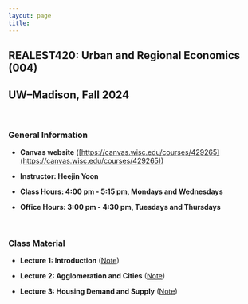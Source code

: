 ```yaml
---
layout: page
title: 　
---
```


## **REALEST420: Urban and Regional Economics (004)**
## **UW&ndash;Madison, Fall 2024**

<br/> 

### General Information

 - **Canvas website** ([https://canvas.wisc.edu/courses/429265](https://canvas.wisc.edu/courses/429265))

 - **Instructor: Heejin Yoon**

 - **Class Hours: 4:00 pm - 5:15 pm, Mondays and Wednesdays**
 
 - **Office Hours: 3:00 pm - 4:30 pm, Tuesdays and Thursdays**

<br/> 

### Class Material

 - **Lecture 1: Introduction** ([Note](RE420/RE420_Lecture1_Introduction.pdf))
 
 - **Lecture 2: Agglomeration and Cities** ([Note](RE420/RE420_Lecture2_Agglomeration_and_Cities.pdf))
 
 - **Lecture 3: Housing Demand and Supply** ([Note](RE420/RE420_Lecture3_Housing_Demand_and_Supply.pdf))

<br/>

<!--- ### Teaching Assistant (KAIST College of Business)
 
 - **Corporate Valuation (MBA)**, Fall 2019
--->


